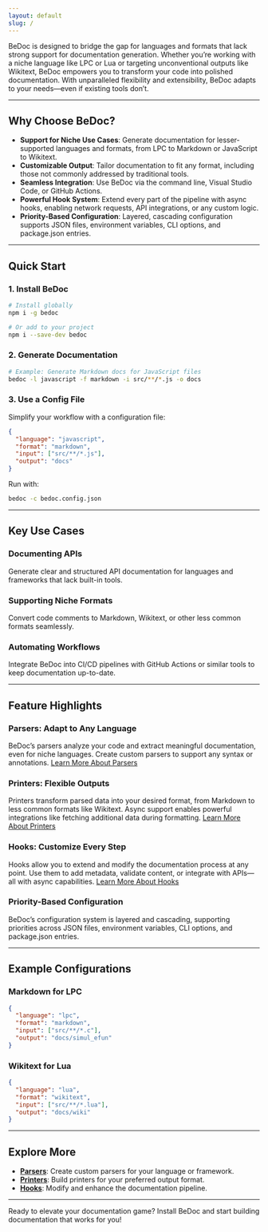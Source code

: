 ```yaml
---
layout: default
slug: /
---
```


BeDoc is designed to bridge the gap for languages and formats that lack strong support for documentation generation. Whether you’re working with a niche language like LPC or Lua or targeting unconventional outputs like Wikitext, BeDoc empowers you to transform your code into polished documentation. With unparalleled flexibility and extensibility, BeDoc adapts to your needs—even if existing tools don’t.

---

## Why Choose BeDoc?

- **Support for Niche Use Cases**: Generate documentation for lesser-supported languages and formats, from LPC to Markdown or JavaScript to Wikitext.
- **Customizable Output**: Tailor documentation to fit any format, including those not commonly addressed by traditional tools.
- **Seamless Integration**: Use BeDoc via the command line, Visual Studio Code, or GitHub Actions.
- **Powerful Hook System**: Extend every part of the pipeline with async hooks, enabling network requests, API integrations, or any custom logic.
- **Priority-Based Configuration**: Layered, cascading configuration supports JSON files, environment variables, CLI options, and package.json entries.

---

## Quick Start

### 1. Install BeDoc
```bash
# Install globally
npm i -g bedoc

# Or add to your project
npm i --save-dev bedoc
```

### 2. Generate Documentation
```bash
# Example: Generate Markdown docs for JavaScript files
bedoc -l javascript -f markdown -i src/**/*.js -o docs
```

### 3. Use a Config File
Simplify your workflow with a configuration file:
```json
{
  "language": "javascript",
  "format": "markdown",
  "input": ["src/**/*.js"],
  "output": "docs"
}
```
Run with:
```bash
bedoc -c bedoc.config.json
```

---

## Key Use Cases

### Documenting APIs
Generate clear and structured API documentation for languages and frameworks that lack built-in tools.

### Supporting Niche Formats
Convert code comments to Markdown, Wikitext, or other less common formats seamlessly.

### Automating Workflows
Integrate BeDoc into CI/CD pipelines with GitHub Actions or similar tools to keep documentation up-to-date.

---

## Feature Highlights

### Parsers: Adapt to Any Language
BeDoc’s parsers analyze your code and extract meaningful documentation, even for niche languages. Create custom parsers to support any syntax or annotations. [Learn More About Parsers](parsers)

### Printers: Flexible Outputs
Printers transform parsed data into your desired format, from Markdown to less common formats like Wikitext. Async support enables powerful integrations like fetching additional data during formatting. [Learn More About Printers](printers)

### Hooks: Customize Every Step
Hooks allow you to extend and modify the documentation process at any point. Use them to add metadata, validate content, or integrate with APIs—all with async capabilities. [Learn More About Hooks](hooks)

### Priority-Based Configuration
BeDoc’s configuration system is layered and cascading, supporting priorities across JSON files, environment variables, CLI options, and package.json entries.

---

## Example Configurations

### Markdown for LPC

```json
{
  "language": "lpc",
  "format": "markdown",
  "input": ["src/**/*.c"],
  "output": "docs/simul_efun"
}
```

### Wikitext for Lua

```json
{
  "language": "lua",
  "format": "wikitext",
  "input": ["src/**/*.lua"],
  "output": "docs/wiki"
}
```

---

## Explore More

- **[Parsers](/actions/parsers)**: Create custom parsers for your language or framework.
- **[Printers](/actions/printers)**: Build printers for your preferred output format.
- **[Hooks](/actions/hooks)**: Modify and enhance the documentation pipeline.

---

Ready to elevate your documentation game? Install BeDoc and start building
documentation that works for you!
